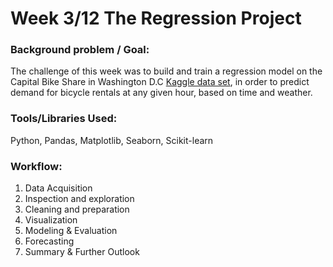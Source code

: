 # Week 3/12 The Regression Project
   
### Background problem / Goal:
The challenge of this week was to build and train a regression model on the Capital Bike Share in Washington D.C [Kaggle data set](https://www.kaggle.com/c/bike-sharing-demand/data), in order to predict demand for bicycle rentals at any given hour, based on time and weather.

### Tools/Libraries Used: 
Python, Pandas, Matplotlib, Seaborn, Scikit-learn

### Workflow:
1. Data Acquisition
2. Inspection and exploration
3. Cleaning and preparation
4. Visualization
5. Modeling & Evaluation
6. Forecasting
7. Summary & Further Outlook
